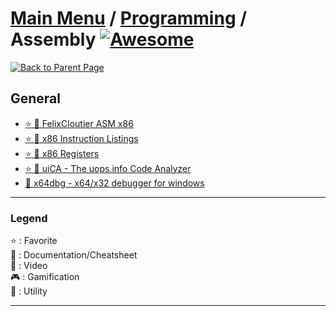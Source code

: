 # [Main Menu](../../README.md) / [Programming](../README.md) / Assembly [![Awesome](https://awesome.re/badge-flat.svg)](https://awesome.re)

[![Back to Parent Page](https://img.shields.io/badge/-Back_to_Parent_Page-blue?style=for-the-badge)](../README.md)

## General
- [:star: :book: FelixCloutier ASM x86](https://www.felixcloutier.com/x86/)
- [:star: :book: x86 Instruction Listings](https://en.wikipedia.org/wiki/X86_instruction_listings)
- [:star: :book: x86 Registers](https://fr.wikibooks.org/wiki/Programmation_Assembleur/x86/Registres)
- [:star: :wrench: uiCA - The uops.info Code Analyzer](https://uica.uops.info)
- [:wrench: x64dbg - x64/x32 debugger for windows](https://x64dbg.com)

---

### Legend
:star: : Favorite\
:book: : Documentation/Cheatsheet\
:movie_camera: : Video\
:video_game: : Gamification\
:wrench: : Utility

---
